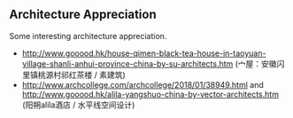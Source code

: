 ## Architecture Appreciation
Some interesting architecture appreciation.
- http://www.gooood.hk/house-qimen-black-tea-house-in-taoyuan-village-shanli-anhui-province-china-by-su-architects.htm (宀屋：安徽闪里镇桃源村祁红茶楼 / 素建筑)
- http://www.archcollege.com/archcollege/2018/01/38949.html and http://www.gooood.hk/alila-yangshuo-china-by-vector-architects.htm (阳朔alila酒店 / 水平线空间设计)
